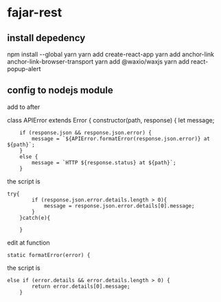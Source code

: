 # fajar-rest

## install depedency

npm install --global yarn
yarn add create-react-app
yarn add anchor-link anchor-link-browser-transport
yarn add @waxio/waxjs
yarn add react-popup-alert

## config to nodejs module

add to after

class APIError extends Error {
    constructor(path, response) {
        let message;
        
        if (response.json && response.json.error) {
            message = `${APIError.formatError(response.json.error)} at ${path}`;
        }
        else {
            message = `HTTP ${response.status} at ${path}`;
        }

the script is

	try{
            if (response.json.error.details.length > 0){
                message = response.json.error.details[0].message;
            }
        }catch(e){

        }

edit at function

	static formatError(error) {
     
the script is

	else if (error.details && error.details.length > 0) {
            return error.details[0].message;
        }
